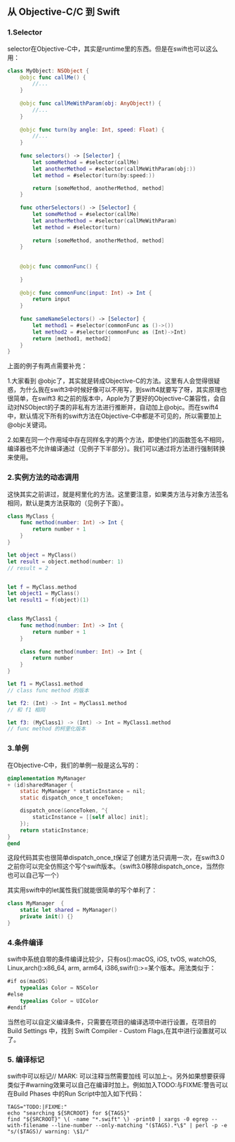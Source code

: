 ##  从 Objective-C/C 到 Swift

### 1.Selector

selector在Objective-C中，其实是runtime里的东西。但是在swift也可以这么用：

```SWIFT
class MyObject: NSObject {
    @objc func callMe() {
        //...
    }
    
    @objc func callMeWithParam(obj: AnyObject!) {
        //...
    }
    
    @objc func turn(by angle: Int, speed: Float) {
        //...
    }
    
    func selectors() -> [Selector] {
        let someMethod = #selector(callMe)
        let anotherMethod = #selector(callMeWithParam(obj:))
        let method = #selector(turn(by:speed:))

        return [someMethod, anotherMethod, method]
    }
    
    func otherSelectors() -> [Selector] {
        let someMethod = #selector(callMe)
        let anotherMethod = #selector(callMeWithParam)
        let method = #selector(turn)
        
        return [someMethod, anotherMethod, method]
    }
    
    
    @objc func commonFunc() {
        
    }
    
    @objc func commonFunc(input: Int) -> Int {
        return input
    }
    
    func sameNameSelectors() -> [Selector] {
        let method1 = #selector(commonFunc as ()->())
        let method2 = #selector(commonFunc as (Int)->Int)
        return [method1, method2]
    }
}

```

上面的例子有两点需要补充：

1.大家看到  @objc了，其实就是转成Objective-C的方法。这里有人会觉得很疑惑，为什么我在swift3中时候好像可以不用写，到swift4就要写了呀，其实原理也很简单，在swift3 和之前的版本中，Apple为了更好的Objective-C兼容性，会自动对NSObject的子类的非私有方法进行推断并，自动加上@objc。而在swift4中，默认情况下所有的swift方法在Objective-C中都是不可见的，所以需要加上 @objc关键词。

2.如果在同一个作用域中存在同样名字的两个方法，即使他们的函数签名不相同，编译器也不允许编译通过（见例子下半部分）。我们可以通过将方法进行强制转换来使用。

### 2.实例方法的动态调用

这快其实之前讲过，就是柯里化的方法。这里要注意，如果类方法与对象方法签名相同，默认是类方法获取的（见例子下面）。

```swift
class MyClass {
    func method(number: Int) -> Int {
        return number + 1
    }
}

let object = MyClass()
let result = object.method(number: 1)
// result = 2


let f = MyClass.method
let object1 = MyClass()
let result1 = f(object)(1)


class MyClass1 {
    func method(number: Int) -> Int {
        return number + 1
    }
    
    class func method(number: Int) -> Int {
        return number
    }
}

let f1 = MyClass1.method
// class func method 的版本

let f2: (Int) -> Int = MyClass1.method
// 和 f1 相同

let f3: (MyClass1) -> (Int) -> Int = MyClass1.method
// func method 的柯里化版本
```

### 3.单例

在Objective-C中，我们的单例一般是这么写的：

```objective-c
@implementation MyManager
+ (id)sharedManager {
    static MyManager * staticInstance = nil;
    static dispatch_once_t onceToken;

    dispatch_once(&onceToken, ^{
        staticInstance = [[self alloc] init];
    });
    return staticInstance;
}
@end
```

这段代码其实也很简单dispatch_once_t保证了创建方法只调用一次，在swift3.0之前你可以完全仿照这个写个swift版本。（swift3.0移除dispatch_once，当然你也可以自己写一个）

其实用swift中的let属性我们就能很简单的写个单利了：

```swift
class MyManager  {
    static let shared = MyManager()
    private init() {}
}
```

### 4.条件编译

swift中系统自带的条件编译比较少，只有os():macOS, iOS, tvOS, watchOS, Linux,arch():x86_64, arm, arm64, i386,swifr():>=某个版本。用法类似于：

```Swift
#if os(macOS)
    typealias Color = NSColor
#else
    typealias Color = UIColor
#endif
```

当然也可以自定义编译条件，只需要在项目的编译选项中进行设置，在项目的 Build Settings 中，找到 Swift Compiler - Custom Flags,在其中进行设置就可以了。

### 5. 编译标记

swift中可以标记// MARK: 可以注释当然需要加线 可以加上-。另外如果想要获得类似于#warning效果可以自己在编译时加上。例如加入TODO:与FIXME:警告可以在Build Phases 中的Run Script中加入如下代码：

```Shell
TAGS="TODO:|FIXME:"
echo "searching ${SRCROOT} for ${TAGS}"
find "${SRCROOT}" \( -name "*.swift" \) -print0 | xargs -0 egrep --with-filename --line-number --only-matching "($TAGS).*\$" | perl -p -e "s/($TAGS)/ warning: \$1/"
```

